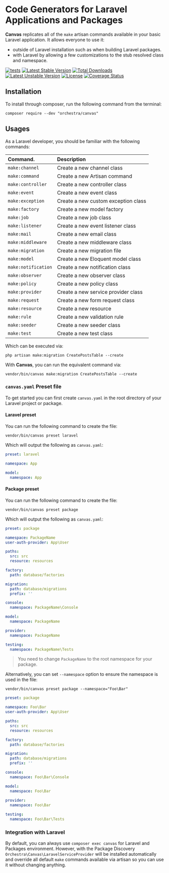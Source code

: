 Code Generators for Laravel Applications and Packages
==============

**Canvas** replicates all of the `make` artisan commands available in your basic Laravel application. It allows everyone to use it: 

* outside of Laravel installation such as when building Laravel packages.
* with Laravel by allowing a few customizations to the stub resolved class and namespace.

[![tests](https://github.com/orchestral/canvas/actions/workflows/tests.yaml/badge.svg?branch=9.x)](https://github.com/orchestral/canvas/actions/workflows/tests.yaml)
[![Latest Stable Version](https://poser.pugx.org/orchestra/canvas/v/stable)](https://packagist.org/packages/orchestra/canvas)
[![Total Downloads](https://poser.pugx.org/orchestra/canvas/downloads)](https://packagist.org/packages/orchestra/canvas)
[![Latest Unstable Version](https://poser.pugx.org/orchestra/canvas/v/unstable)](https://packagist.org/packages/orchestra/canvas)
[![License](https://poser.pugx.org/orchestra/canvas/license)](https://packagist.org/packages/orchestra/canvas)
[![Coverage Status](https://coveralls.io/repos/github/orchestral/canvas/badge.svg?branch=9.x)](https://coveralls.io/github/orchestral/canvas?branch=8.x)

## Installation

To install through composer, run the following command from the terminal:

    composer require --dev "orchestra/canvas"

## Usages

As a Laravel developer, you should be familiar with the following commands:

| Command.            | Description                         |
|:--------------------|:------------------------------------|
| `make:channel`      | Create a new channel class          |
| `make:command`      | Create a new Artisan command        |
| `make:controller`   | Create a new controller class       |
| `make:event`        | Create a new event class            |
| `make:exception`    | Create a new custom exception class |
| `make:factory`      | Create a new model factory          |
| `make:job`          | Create a new job class              |
| `make:listener`     | Create a new event listener class   |
| `make:mail`         | Create a new email class            |
| `make:middleware`   | Create a new middleware class       |
| `make:migration`    | Create a new migration file         |
| `make:model`        | Create a new Eloquent model class   |
| `make:notification` | Create a new notification class     |
| `make:observer`     | Create a new observer class         |
| `make:policy`       | Create a new policy class           |
| `make:provider`     | Create a new service provider class |
| `make:request`      | Create a new form request class     |
| `make:resource`     | Create a new resource               |
| `make:rule`         | Create a new validation rule        |
| `make:seeder`       | Create a new seeder class           |
| `make:test`         | Create a new test class             |

Which can be executed via:

    php artisan make:migration CreatePostsTable --create

With **Canvas**, you can run the equivalent command via:

    vendor/bin/canvas make:migration CreatePostsTable --create

### `canvas.yaml` Preset file

To get started you can first create `canvas.yaml` in the root directory of your Laravel project or package.

#### Laravel preset

You can run the following command to create the file:

    vendor/bin/canvas preset laravel

Which will output the following as `canvas.yaml`:

```yaml
preset: laravel

namespace: App

model:
  namespace: App
```

#### Package preset

You can run the following command to create the file:

    vendor/bin/canvas preset package

Which will output the following as `canvas.yaml`:

```yaml
preset: package

namespace: PackageName
user-auth-provider: App\User

paths:
  src: src
  resource: resources

factory:
  path: database/factories

migration:
  path: database/migrations
  prefix: ''

console:
  namespace: PackageName\Console

model:
  namespace: PackageName

provider:
  namespace: PackageName

testing:
  namespace: PackageName\Tests
```

> You need to change `PackageName` to the root namespace for your package.


Alternatively, you can set `--namespace` option to ensure the namespace is used in the file:

    vendor/bin/canvas preset package --namespace="Foo\Bar"

```yaml
preset: package

namespace: Foo\Bar
user-auth-provider: App\User

paths:
  src: src
  resource: resources

factory:
  path: database/factories

migration:
  path: database/migrations
  prefix: ''

console:
  namespace: Foo\Bar\Console

model:
  namespace: Foo\Bar
  
provider:
  namespace: Foo\Bar

testing:
  namespace: Foo\Bar\Tests
```

### Integration with Laravel

By default, you can always use `composer exec canvas` for Laravel and Packages environment. However, with the Package Discovery `Orchestra\Canvas\LaravelServiceProvider` will be installed automatically and override all default `make` commands available via artisan so you can use it without changing anything.
